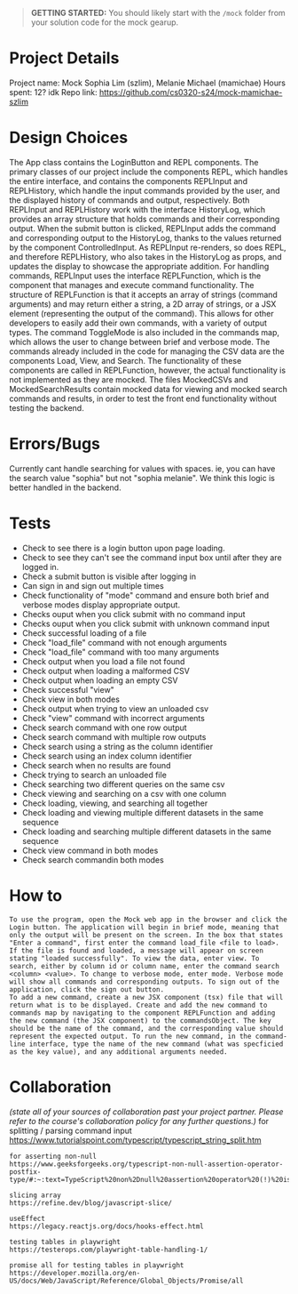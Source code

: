 > **GETTING STARTED:** You should likely start with the `/mock` folder from your solution code for the mock gearup.

# Project Details
Project name: Mock
Sophia Lim (szlim), Melanie Michael (mamichae)
Hours spent: 12? idk
Repo link: https://github.com/cs0320-s24/mock-mamichae-szlim

# Design Choices
The App class contains the LoginButton and REPL components. 
The primary classes of our project include the components REPL, which handles the entire interface, and contains the components REPLInput and REPLHistory, which handle the input commands provided by the user, and the displayed history of commands and output, respectively. 
Both REPLInput and REPLHistory work with the interface HistoryLog, which provides an array structure that holds commands and their corresponding output. When the submit button is clicked, REPLInput adds the command and corresponding output to the HistoryLog, thanks to the values returned by the component ControlledInput. As REPLInput re-renders, so does REPL, and therefore REPLHistory, who also takes in the HistoryLog as props, and updates the display to showcase the appropriate addition. 
For handling commands, REPLInput uses the interface REPLFunction, which is the component that manages and execute command functionality. The structure of REPLFunction is that it accepts an array of strings (command arguments) and may return either a string, a 2D array of strings, or a JSX element (representing the output of the command). This allows for other developers to easily add their own commands, with a variety of output types. The command ToggleMode is also included in the commands map, which allows the user to change between brief and verbose mode. 
The commands already included in the code for managing the CSV data are the components Load, View, and Search. The functionality of these components are called in REPLFunction, however, the actual functionality is not implemented as they are mocked. 
The files MockedCSVs and MockedSearchResults contain mocked data for viewing and mocked search commands and results, in order to test the front end functionality without testing the backend. 

# Errors/Bugs
Currently cant handle searching for values with spaces. ie, you can have the search value "sophia" but not "sophia melanie". We think this logic is better handled in the backend.

# Tests
- Check to see there is a login button upon page loading.
- Check to see they can't see the command input box until after they are logged in.
- Check a submit button is visible after logging in
- Can sign in and sign out multiple times
- Check functionality of "mode" command and ensure both brief and verbose modes display appropriate output.
- Checks ouput when you click submit with no command input
- Checks ouput when you click submit with unknown command input
- Check successful loading of a file
- Check "load_file" command with not enough arguments
- Check "load_file" command with too many arguments
- Check output when you load a file not found
- Check output when loading a malformed CSV
- Check output when loading an empty CSV
- Check successful "view" 
- Check view in both modes
- Check output when trying to view an unloaded csv
- Check "view" command with incorrect arguments
- Check search command with one row output
- Check search command with multiple row outputs
- Check search using a string as the column identifier
- Check search using an index column identifier
- Check search when no results are found
- Check trying to search an unloaded file
- Check searching two different queries on the same csv
- Check viewing and searching on a csv with one column
- Check loading, viewing, and searching all together
- Check loading and viewing multiple different datasets in the same sequence
- Check loading and searching multiple different datasets in the same sequence
- Check view command in both modes
- Check search commandin both modes



# How to
    To use the program, open the Mock web app in the browser and click the Login button. The application will begin in brief mode, meaning that only the output will be present on the screen. In the box that states "Enter a command", first enter the command load_file <file to load>. If the file is found and loaded, a message will appear on screen stating "loaded successfully". To view the data, enter view. To search, either by column id or column name, enter the command search <column> <value>. To change to verbose mode, enter mode. Verbose mode will show all commands and corresponding outputs. To sign out of the application, click the sign out button. 
    To add a new command, create a new JSX component (tsx) file that will return what is to be displayed. Create and add the new command to commands map by navigating to the component REPLFunction and adding the new command (the JSX component) to the commandsObject. The key should be the name of the command, and the corresponding value should represent the expected output. To run the new command, in the command-line interface, type the name of the new command (what was specficied as the key value), and any additional arguments needed. 

# Collaboration
*(state all of your sources of collaboration past your project partner. Please refer to the course's collaboration policy for any further questions.)*
    for splitting / parsing command input 
    https://www.tutorialspoint.com/typescript/typescript_string_split.htm

    for asserting non-null
    https://www.geeksforgeeks.org/typescript-non-null-assertion-operator-postfix-type/#:~:text=TypeScript%20non%2Dnull%20assertion%20operator%20(!)%20is%20used%20to%20assert,time%20null%20and%20undefined%20checks.

    slicing array
    https://refine.dev/blog/javascript-slice/

    useEffect
    https://legacy.reactjs.org/docs/hooks-effect.html 

    testing tables in playwright
    https://testerops.com/playwright-table-handling-1/

    promise all for testing tables in playwright 
    https://developer.mozilla.org/en-US/docs/Web/JavaScript/Reference/Global_Objects/Promise/all